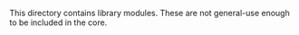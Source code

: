 This directory contains library modules. These are not general-use enough
to be included in the core.